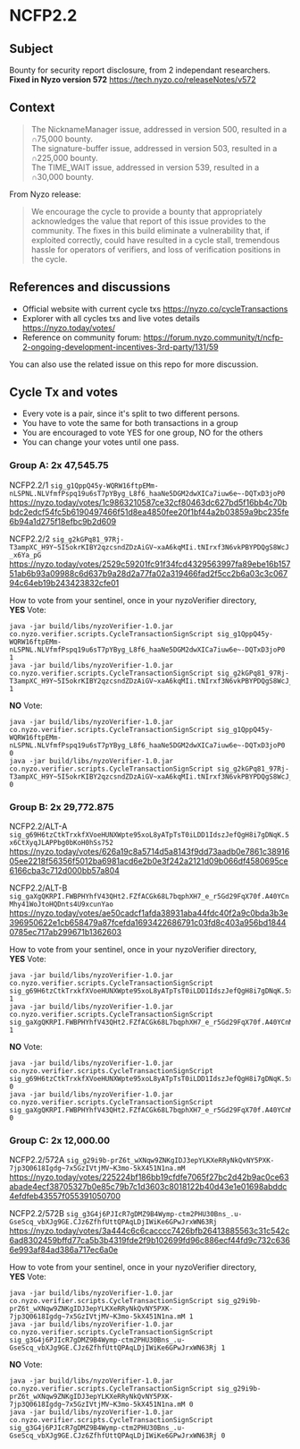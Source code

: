 # NCFP2.2

## Subject

Bounty for security report disclosure, from 2 independant researchers.  
**Fixed in Nyzo version 572** https://tech.nyzo.co/releaseNotes/v572

## Context

> The NicknameManager issue, addressed in version 500, resulted in a ∩75,000 bounty.  
> The signature-buffer issue, addressed in version 503, resulted in a ∩225,000 bounty.  
> The TIME_WAIT issue, addressed in version 539, resulted in a ∩30,000 bounty.

From Nyzo release:  
> We encourage the cycle to provide a bounty that appropriately acknowledges the value that report of this issue provides to the community. The fixes in this build eliminate a vulnerability that, if exploited correctly, could have resulted in a cycle stall, tremendous hassle for operators of verifiers, and loss of verification positions in the cycle.

## References and discussions

- Official website with current cycle txs https://nyzo.co/cycleTransactions
- Explorer with all cycles txs and live votes details https://nyzo.today/votes/
- Reference on community forum: https://forum.nyzo.community/t/ncfp-2-ongoing-development-incentives-3rd-party/131/59

You can also use the related issue on this repo for more discussion. 

## Cycle Tx and votes

- Every vote is a pair, since it's split to two different persons.  
- You have to vote the same for both transactions in a group
- You are encouraged to vote YES for one group, NO for the others
- You can change your votes until one pass.

### Group A: 2x 47,545.75

NCFP2.2/1 `sig_g1QppQ45y-WQRW16ftpEMm-nLSPNL.NLVfmfPspq19u6sT7pYByg_L8f6_haaNe5DGM2dwXICa7iuw6e~-DQTxD3joP0`  
https://nyzo.today/votes/1c9863210587ce32cf80463dc627bd5f16bb4c70bbdc2edcf54fc5b6190497466f51d8ea4850fee20f1bf44a2b03859a9bc235fe6b94a1d275f18efbc9b2d609

NCFP2.2/2 `sig_g2kGPq81_97Rj-T3ampXC_H9Y~5I5okrKIBY2qzcsndZDzAiGV~xaA6kqMIi.tNIrxf3N6vkPBYPDQgS8WcJ_x6Ya_pG`  
https://nyzo.today/votes/2529c59201fc91f34fcd4329563997fa89ebe16b15751ab6b93a09988c6d637b9a28d2a77fa02a319466fad2f5cc2b6a03c3c06794c64eb19b243423832cfe01

How to vote from your sentinel, once in your nyzoVerifier directory,  
**YES** Vote:
```
java -jar build/libs/nyzoVerifier-1.0.jar co.nyzo.verifier.scripts.CycleTransactionSignScript sig_g1QppQ45y-WQRW16ftpEMm-nLSPNL.NLVfmfPspq19u6sT7pYByg_L8f6_haaNe5DGM2dwXICa7iuw6e~-DQTxD3joP0 1
java -jar build/libs/nyzoVerifier-1.0.jar co.nyzo.verifier.scripts.CycleTransactionSignScript sig_g2kGPq81_97Rj-T3ampXC_H9Y~5I5okrKIBY2qzcsndZDzAiGV~xaA6kqMIi.tNIrxf3N6vkPBYPDQgS8WcJ_x6Ya_pG 1
```

**NO** Vote:
```
java -jar build/libs/nyzoVerifier-1.0.jar co.nyzo.verifier.scripts.CycleTransactionSignScript sig_g1QppQ45y-WQRW16ftpEMm-nLSPNL.NLVfmfPspq19u6sT7pYByg_L8f6_haaNe5DGM2dwXICa7iuw6e~-DQTxD3joP0 0
java -jar build/libs/nyzoVerifier-1.0.jar co.nyzo.verifier.scripts.CycleTransactionSignScript sig_g2kGPq81_97Rj-T3ampXC_H9Y~5I5okrKIBY2qzcsndZDzAiGV~xaA6kqMIi.tNIrxf3N6vkPBYPDQgS8WcJ_x6Ya_pG 0
```

### Group B: 2x 29,772.875

NCFP2.2/ALT-A `sig_g69H6tzCtkTrxkfXVoeHUNXWpte95xoL8yATpTsT0iLDD1IdszJefQgH8i7gDNqK.5x6CtXyqJLAPPbg0bKoH0hSs752`  
https://nyzo.today/votes/626a19c8a5714d5a8143f9dd73aadb0e7861c3891605ee2218f56356f5012ba6981acd6e2b0e3f242a2121d09b066df4580695ce6166cba3c712d000bb57a804

NCFP2.2/ALT-B `sig_gaXgQKRPI.FWBPHYhfV43QHt2.FZfACGk68L7bqphXH7_e_r5Gd29FqX70f.A40YCnMhy41WoJtoHQDnts4U9xcunYao`  
https://nyzo.today/votes/ae50cadcf1afda38931aba44fdc40f2a9c0bda3b3e396950622e1cb658479a87fcefda1693422686791c03fd8c403a956bd18440785ec717ab299671b1362603

How to vote from your sentinel, once in your nyzoVerifier directory,  
**YES** Vote:
```
java -jar build/libs/nyzoVerifier-1.0.jar co.nyzo.verifier.scripts.CycleTransactionSignScript sig_g69H6tzCtkTrxkfXVoeHUNXWpte95xoL8yATpTsT0iLDD1IdszJefQgH8i7gDNqK.5x6CtXyqJLAPPbg0bKoH0hSs752 1
java -jar build/libs/nyzoVerifier-1.0.jar co.nyzo.verifier.scripts.CycleTransactionSignScript sig_gaXgQKRPI.FWBPHYhfV43QHt2.FZfACGk68L7bqphXH7_e_r5Gd29FqX70f.A40YCnMhy41WoJtoHQDnts4U9xcunYao 1
```

**NO** Vote:
```
java -jar build/libs/nyzoVerifier-1.0.jar co.nyzo.verifier.scripts.CycleTransactionSignScript sig_g69H6tzCtkTrxkfXVoeHUNXWpte95xoL8yATpTsT0iLDD1IdszJefQgH8i7gDNqK.5x6CtXyqJLAPPbg0bKoH0hSs752 0
java -jar build/libs/nyzoVerifier-1.0.jar co.nyzo.verifier.scripts.CycleTransactionSignScript sig_gaXgQKRPI.FWBPHYhfV43QHt2.FZfACGk68L7bqphXH7_e_r5Gd29FqX70f.A40YCnMhy41WoJtoHQDnts4U9xcunYao 0
```


### Group C: 2x 12,000.00

NCFP2.2/572A `sig_g29i9b-prZ6t_wXNqw9ZNKgIDJ3epYLKXeRRyNkQvNY5PXK-7jp3Q0618Igdg~7x5GzIVtjMV~K3mo-5kX451N1na.mM`  
https://nyzo.today/votes/225224bf186bb19cfdfe7065f27bc2d42b9ac0ce63abade4ecf38705327b0e85c79b7c1d3603c8018122b40d43e1e01698abddc4efdfeb43557f055391050700

NCFP2.2/572B `sig_g3G4j6PJIcR7gDMZ9B4Wymp-ctm2PHU30Bns_.u-GseScq_vbXJg9GE.CJz6ZfhfUttQPAqLDjIWiKe6GPwJrxWN63Rj`  
https://nyzo.today/votes/3a444c6c6cacccc7426bfb26413885563c31c542c6ad8302459bffd77ca5b3b4319fde2f9b102699fd96c886ecf44fd9c732c6366e993af84ad386a717ec6a0e

How to vote from your sentinel, once in your nyzoVerifier directory,  
**YES** Vote:
```
java -jar build/libs/nyzoVerifier-1.0.jar co.nyzo.verifier.scripts.CycleTransactionSignScript sig_g29i9b-prZ6t_wXNqw9ZNKgIDJ3epYLKXeRRyNkQvNY5PXK-7jp3Q0618Igdg~7x5GzIVtjMV~K3mo-5kX451N1na.mM 1
java -jar build/libs/nyzoVerifier-1.0.jar co.nyzo.verifier.scripts.CycleTransactionSignScript sig_g3G4j6PJIcR7gDMZ9B4Wymp-ctm2PHU30Bns_.u-GseScq_vbXJg9GE.CJz6ZfhfUttQPAqLDjIWiKe6GPwJrxWN63Rj 1
```

**NO** Vote:
```
java -jar build/libs/nyzoVerifier-1.0.jar co.nyzo.verifier.scripts.CycleTransactionSignScript sig_g29i9b-prZ6t_wXNqw9ZNKgIDJ3epYLKXeRRyNkQvNY5PXK-7jp3Q0618Igdg~7x5GzIVtjMV~K3mo-5kX451N1na.mM 0
java -jar build/libs/nyzoVerifier-1.0.jar co.nyzo.verifier.scripts.CycleTransactionSignScript sig_g3G4j6PJIcR7gDMZ9B4Wymp-ctm2PHU30Bns_.u-GseScq_vbXJg9GE.CJz6ZfhfUttQPAqLDjIWiKe6GPwJrxWN63Rj 0
```


